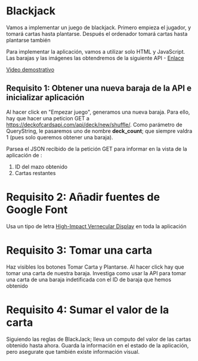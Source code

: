 # Blackjack

Vamos a implementar un juego de blackjack. Primero empieza el jugador, y tomará cartas hasta plantarse.
Después el ordenador tomará cartas hasta plantarse también

Para implementar la aplicación, vamos a utilizar solo HTML y JavaScript. Las barajas y las imágenes las obtendremos de la siguiente API - [Enlace](http://deckofcardsapi.com/)

[Video demostrativo](https://oscarm.tinytake.com/tt/NTU3MDc3Nl8xNzM0NTMyNw)

## Requisito 1: Obtener una nueva baraja de la API e inicializar aplicación

Al hacer click en "Empezar juego", generamos una nueva baraja.
Para ello, hay que hacer una peticion GET a https://deckofcardsapi.com/api/deck/new/shuffle/. Como parámetro de QueryString, le pasaremos uno de nombre __deck_count__; que siempre valdra 1 (pues solo queremos obtener una baraja).

Parsea el JSON recibido de la petición GET para informar en la vista de la aplicación de :

1. ID del mazo obtenido
2. Cartas restantes

# Requisito 2: Añadir fuentes de Google Font
Usa un tipo de letra [High-Impact Vernecular Display](https://fonts.google.com/featured/High-Impact+Vernacular+Display) en toda la aplicación

# Requisito 3: Tomar una carta

Haz visibles los botones Tomar Carta y Plantarse.
Al hacer click hay que tomar una carta de nuestra baraja.
Investiga como usar la API para tomar una carta de una baraja indetificada con el ID de baraja que hemos obtenido

# Requisito 4: Sumar el valor de la carta

Siguiendo las reglas de BlackJack; lleva un computo del valor de las cartas obtenido hasta ahora.
Guarda la información en el estado de la aplicación, pero asegurate que también existe información visual.
